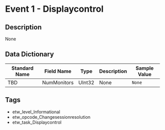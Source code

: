 # Event 1 - Displaycontrol

## Description
None

## Data Dictionary
|Standard Name|Field Name|Type|Description|Sample Value|
|---|---|---|---|---|
|TBD|NumMonitors|UInt32|None|`None`|

## Tags
* etw_level_Informational
* etw_opcode_Changesessionresolution
* etw_task_Displaycontrol